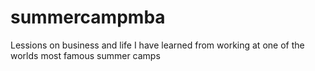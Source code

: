 # summercampmba
Lessions on business and life I have learned from working at one of the worlds most famous summer camps

